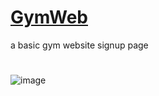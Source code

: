 # [GymWeb](https://vidushisingh56.github.io/GymWeb/)  
a basic gym website signup page   
#
#
![image](https://github.com/VidushiSingh56/GymWeb/assets/121214099/e8a74f11-1ac0-4101-8285-071199f2ccbe)
